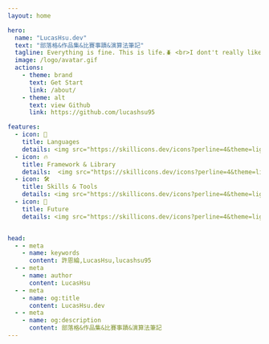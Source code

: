 ```yaml
---
layout: home

hero:
  name: "LucasHsu.dev"
  text: "部落格&作品集&比賽事蹟&演算法筆記"
  tagline: Everything is fine. This is life.🪲 <br>I dont't really like coding.
  image: /logo/avatar.gif
  actions:
    - theme: brand
      text: Get Start
      link: /about/
    - theme: alt
      text: view Github
      link: https://github.com/lucashsu95

features:
  - icon: 🐛
    title: Languages
    details: <img src="https://skillicons.dev/icons?perline=4&theme=light&i=python,html,css,js,php" class="icon-img">
  - icon: 🔥
    title: Framework & Library
    details:  <img src="https://skillicons.dev/icons?perline=4&theme=light&i=vue,pinia,bootstrap,laravel" class="icon-img">
  - icon: 🛠
    title: Skills & Tools
    details: <img src="https://skillicons.dev/icons?perline=4&theme=light&i=vscode,phpstorm,ps,ai,figma,notion,git,docker" class="icon-img">
  - icon: 🚀
    title: Future
    details: <img src="https://skillicons.dev/icons?perline=4&theme=light&i=nginx,django,go,dotnet,ts" class="icon-img">


head:
  - - meta
    - name: keywords
      content: 許恩綸,LucasHsu,lucashsu95
  - - meta
    - name: author
      content: LucasHsu
  - - meta
    - name: og:title
      content: LucasHsu.dev
  - - meta
    - name: og:description
      content: 部落格&作品集&比賽事蹟&演算法筆記
---
```

<style>
.main .text{
  font-weight: 900;
}
</style>